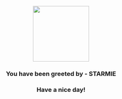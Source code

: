 <p align="center">
            <img src="https://raw.githubusercontent.com/PokeAPI/sprites/master/sprites/pokemon/121.png" width="150" height="150">
          </p>
          <h3 align="center">You have been greeted by - <b>STARMIE</b></h3>
          <h3 align="center">Have a nice day!</h3>
